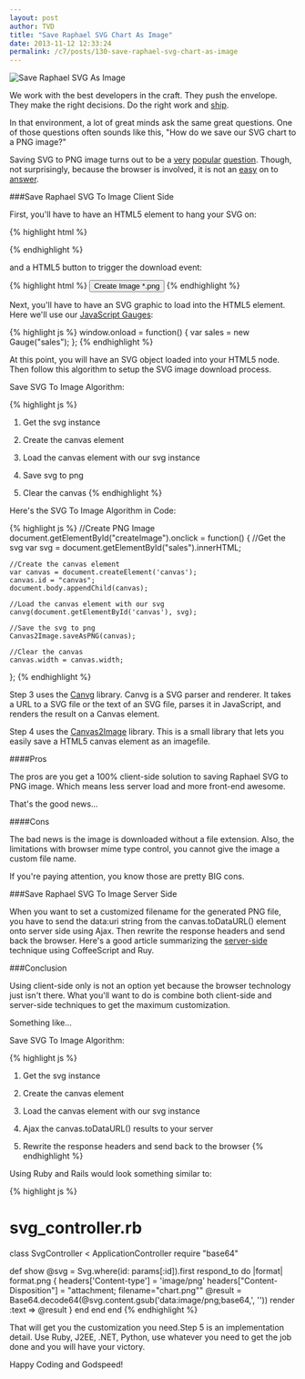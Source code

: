 ```yaml
---
layout: post
author: TVD
title: "Save Raphael SVG Chart As Image"
date: 2013-11-12 12:33:24
permalink: /c7/posts/130-save-raphael-svg-chart-as-image
---
```


<img src="https://techoctave.com/c7/static/svg-to-png.png" alt="Save Raphael SVG As Image"/>

We work with the best developers in the craft. They push the envelope. They make the right decisions. Do the right work and [ship][1].


In that environment, a lot of great minds ask the same great questions. One of those questions often sounds like this, "How do we save our SVG chart to a PNG image?"

Saving SVG to PNG image turns out to be a [very][2] [popular][3] [question][4]. Though, not surprisingly, because the browser is involved, it is not an [easy][5] on to [answer][6].


###Save Raphael SVG To Image Client Side

First, you'll have to have an HTML5 element to hang your SVG on:

{% highlight html %}
<div id="sales"></div>
{% endhighlight %}

and a HTML5 button to trigger the download event:

{% highlight html %}
<button id="createImage">Create Image *.png</button>
{% endhighlight %}

Next, you'll have to have an SVG graphic to load into the HTML5 element. Here we'll use our [JavaScript Gauges][7]:

{% highlight js %}
window.onload = function() {
	var sales = new Gauge("sales");
};
{% endhighlight %}

At this point, you will have an SVG object loaded into your HTML5  node. Then follow this algorithm to setup the SVG image download process.

Save SVG To Image Algorithm:

{% highlight js %}
1. Get the svg instance

2. Create the canvas element

3. Load the canvas element with our svg instance

4. Save svg to png

5. Clear the canvas
{% endhighlight %}

Here's the SVG To Image Algorithm in Code:

{% highlight js %}
//Create PNG Image
document.getElementById("createImage").onclick = function() {
	//Get the svg
	var svg = document.getElementById("sales").innerHTML;
		
	//Create the canvas element
	var canvas = document.createElement('canvas');
	canvas.id = "canvas";
	document.body.appendChild(canvas);
		
	//Load the canvas element with our svg
	canvg(document.getElementById('canvas'), svg);
		
	//Save the svg to png
	Canvas2Image.saveAsPNG(canvas);
		
	//Clear the canvas
	canvas.width = canvas.width;
};
{% endhighlight %}

Step 3 uses the [Canvg][8] library. Canvg is a SVG parser and renderer. It takes a URL to a SVG file or the text of an SVG file, parses it in JavaScript, and renders the result on a Canvas element.

Step 4 uses the [Canvas2Image][9] library. This is a small library that lets you easily save a HTML5 canvas element as an imagefile.

####Pros

The pros are you get a 100% client-side solution to saving Raphael SVG to PNG image. Which means less server load and more front-end awesome.

That's the good news...

####Cons

The bad news is the image is downloaded without a file extension. Also, the limitations with browser mime type control, you cannot give the image a custom file name.

If you're paying attention, you know those are pretty BIG cons.


###Save Raphael SVG To Image Server Side

When you want to set a customized filename for the generated PNG file, you have to send the data:uri string from the canvas.toDataURL() element onto server side using Ajax. Then rewrite the response headers and send back the browser. Here's a good article summarizing the [server-side][10] technique using CoffeeScript and Ruy.


###Conclusion

Using client-side only is not an option yet because the browser technology just isn't there. What you'll want to do is combine both client-side and server-side techniques to get the maximum customization.

Something like...

Save SVG To Image Algorithm:

{% highlight js %}
1. Get the svg instance

2. Create the canvas element

3. Load the canvas element with our svg instance

4. Ajax the canvas.toDataURL() results to your server

5. Rewrite the response headers and send back to the browser
{% endhighlight %}

Using Ruby and Rails would look something similar to:

{% highlight js %}
# svg_controller.rb
class SvgController < ApplicationController
  require "base64"
  
  def show
    @svg = Svg.where(id: params[:id]).first
    respond_to do |format|
      format.png {
        headers['Content-type'] = 'image/png'
        headers["Content-Disposition"] = "attachment; filename=\"chart.png\""
        @result = Base64.decode64(@svg.content.gsub('data:image/png;base64,', ''))
        render :text => @result
      }
    end
  end
end
{% endhighlight %}

That will get you the customization you need.Step 5 is an implementation detail. Use Ruby, J2EE, .NET, Python, use whatever you need to get the job done and you will have your victory.

Happy Coding and Godspeed!

  [1]: https://techoctave.com/posts/79-never-save-anything-for-the-swim-back
  [2]: http://stackoverflow.com/questions/14631408/save-svg-html5-to-png-or-image
  [3]: http://stackoverflow.com/questions/4086703/convert-raphael-svg-to-image-png-etc-client-side
  [4]: http://stackoverflow.com/questions/15981394/save-svgin-div-to-png-or-convert-to-png-raphael-js
  [5]: http://stackoverflow.com/questions/17454971/export-svg-to-png-with-image-inside-svg
  [6]: http://stackoverflow.com/questions/3975499/convert-svg-to-image-jpeg-png-etc-in-the-browser
  [7]: http://techoctave.com/gauges
  [8]: https://code.google.com/p/canvg/
  [9]: http://www.nihilogic.dk/labs/canvas2image/
  [10]: http://www.intridea.com/blog/2013/1/9/downloadable-svg-in-png-format
